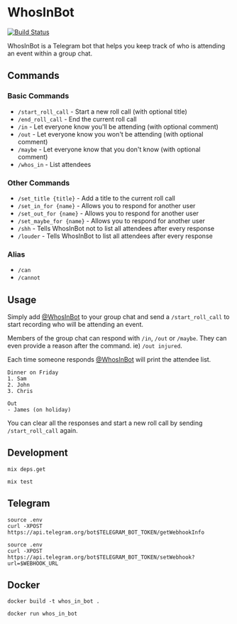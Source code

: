# WhosInBot

[![Build Status](https://travis-ci.org/col/whos_in_bot.svg?branch=master)](https://travis-ci.org/col/whos_in_bot)

WhosInBot is a Telegram bot that helps you keep track of who is attending an event within a group chat.

## Commands

### Basic Commands

- `/start_roll_call` - Start a new roll call (with optional title)
- `/end_roll_call` - End the current roll call
- `/in` - Let everyone know you'll be attending (with optional comment)
- `/out` - Let everyone know you won't be attending (with optional comment)
- `/maybe` - Let everyone know that you don't know (with optional comment)
- `/whos_in` - List attendees

### Other Commands

- `/set_title {title}` - Add a title to the current roll call
- `/set_in_for {name}` - Allows you to respond for another user
- `/set_out_for {name}` - Allows you to respond for another user
- `/set_maybe_for {name}` - Allows you to respond for another user
- `/shh` - Tells WhosInBot not to list all attendees after every response
- `/louder` - Tells WhosInBot to list all attendees after every response

### Alias
- `/can`
- `/cannot`

## Usage

Simply add [@WhosInBot](https://telegram.me/whosinbot) to your group chat and send a `/start_roll_call` to start
recording who will be attending an event.

Members of the group chat can respond with `/in`, `/out` or `/maybe`. They can
even provide a reason after the command. ie) `/out injured`.

Each time someone responds [@WhosInBot](https://telegram.me/whosinbot) will print the attendee list.

```
Dinner on Friday
1. Sam
2. John
3. Chris

Out
- James (on holiday)
```

You can clear all the responses and start a new roll call by sending `/start_roll_call` again.


## Development

`mix deps.get`

`mix test`

## Telegram

```
source .env
curl -XPOST https://api.telegram.org/bot$TELEGRAM_BOT_TOKEN/getWebhookInfo
```

```
source .env
curl -XPOST https://api.telegram.org/bot$TELEGRAM_BOT_TOKEN/setWebhook?url=$WEBHOOK_URL
```

## Docker

`docker build -t whos_in_bot .`

`docker run whos_in_bot`

